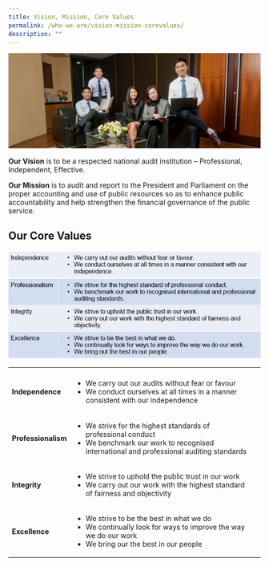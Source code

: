 ```yaml
---
title: Vision, Mission, Core Values
permalink: /who-we-are/vision-mission-corevalues/
description: ""
---
```

![](/images/PageBanner1.jpg)

**Our Vision** is to be a respected national audit institution – Professional, Independent, Effective.

**Our Mission** is to audit and report to the President and Parliament on the proper accounting and use of public resources so as to enhance public accountability and help strengthen the financial governance of the public service.
<BR> 


## Our Core Values
![](/images/CoreValue.jpg)

<table>
	<th>
	<td></td>
	<td></td>
	</th>
	<tr>
		<td><b>Independence</b></td>
		<td>
			<ul>
				<li>We carry out our audits without fear or favour</li>
				<li>We conduct ourselves at all times in a manner consistent with our independence</li>
			</ul>
		</tr>
	<tr>
		<td><b>Professionalism</b></td>
		<td>
			<ul>
				<li>We strive for the highest standards of professional conduct</li>
				<li>We benchmark our work to recognised international and professional auditing standards</li>
			</ul>
		</tr>
		<tr>
		<td><b>Integrity</b></td>
		<td>
			<ul>
				<li>We strive to uphold the public trust in our work</li>
				<li>We carry out our work with the highest standard of fairness and objectivity</li>
			</ul>
		</tr>
		<tr>
		<td><b>Excellence</b></td>
		<td>
			<ul>
				<li>We strive to be the best in what we do</li>
				<li>We continually look for ways to improve the way we do our work</li>
				<li>We bring our the best in our people</li>
			</ul>
		</tr>
</table>